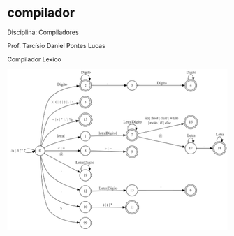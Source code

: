 # compilador

Disciplina: Compiladores

Prof. Tarcísio Daniel Pontes Lucas

Compilador Lexico


![Maquina Geral](https://github.com/Igor-C-Assuncao/Compilador/blob/main/maquina%20de%20estado%20geral.png)
